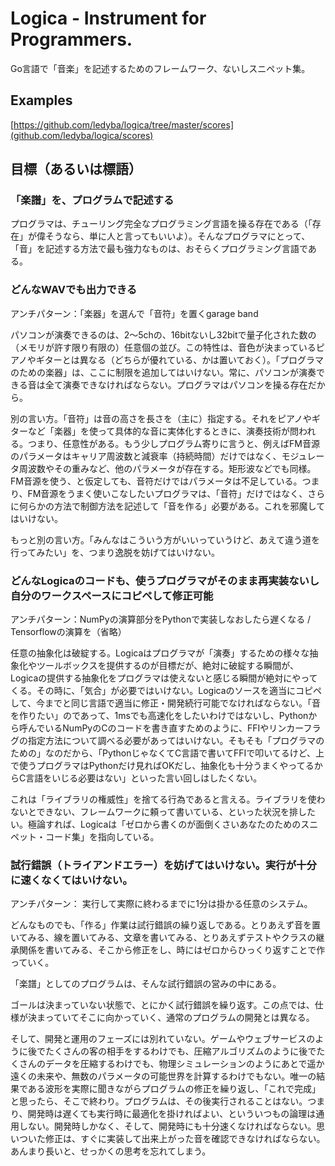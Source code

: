 # Logica - Instrument for Programmers.

Go言語で「音楽」を記述するためのフレームワーク、ないしスニペット集。

## Examples

[https://github.com/ledyba/logica/tree/master/scores](github.com/ledyba/logica/scores)

## 目標（あるいは標語）

### 「楽譜」を、プログラムで記述する

プログラマは、チューリング完全なプログラミング言語を操る存在である（「存在」が偉そうなら、単に人と言ってもいいよ）。そんなプログラマにとって、「音」を記述する方法で最も強力なものは、おそらくプログラミング言語である。

### どんなWAVでも出力できる

アンチパターン：「楽器」を選んで「音符」を置くgarage band

パソコンが演奏できるのは、2〜5chの、16bitないし32bitで量子化された数の（メモリが許す限り有限の）任意個の並び。この特性は、音色が決まっているピアノやギターとは異なる（どちらが優れている、かは置いておく）。「プログラマのための楽器」は、ここに制限を追加してはいけない。常に、パソコンが演奏できる音は全て演奏できなければならない。プログラマはパソコンを操る存在だから。

別の言い方。「音符」は音の高さを長さを（主に）指定する。それをピアノやギターなど「楽器」を使って具体的な音に実体化するときに、演奏技術が問われる。つまり、任意性がある。もう少しプログラム寄りに言うと、例えばFM音源のパラメータはキャリア周波数と減衰率（持続時間）だけではなく、モジュレータ周波数やその重みなど、他のパラメータが存在する。矩形波などでも同様。FM音源を使う、と仮定しても、音符だけではパラメータは不足している。つまり、FM音源をうまく使いこなしたいプログラマは、「音符」だけではなく、さらに何らかの方法で制御方法を記述して「音を作る」必要がある。これを邪魔してはいけない。

もっと別の言い方。「みんなはこういう方がいいっていうけど、あえて違う道を行ってみたい」を、つまり逸脱を妨げてはいけない。

### どんなLogicaのコードも、使うプログラマがそのまま再実装ないし自分のワークスペースにコピペして修正可能

アンチパターン：NumPyの演算部分をPythonで実装しなおしたら遅くなる / Tensorflowの演算を（省略）

任意の抽象化は破綻する。Logicaはプログラマが「演奏」するための様々な抽象化やツールボックスを提供するのが目標だが、絶対に破綻する瞬間が、Logicaの提供する抽象化をプログラマは使えないと感じる瞬間が絶対にやってくる。その時に、「気合」が必要ではいけない。Logicaのソースを適当にコピペして、今までと同じ言語で適当に修正・開発続行可能でなければならない。「音を作りたい」のであって、1msでも高速化をしたいわけではないし、Pythonから呼んでいるNumPyのCのコードを書き直すためのように、FFIやリンカーフラグの指定方法について調べる必要があってはいけない。そもそも「プログラマのための」なのだから、「PythonじゃなくてC言語で書いてFFIで叩いてるけど、上で使うプログラマはPythonだけ見ればOKだし、抽象化も十分うまくやってるからC言語をいじる必要はない」といった言い回しはしたくない。

これは「ライブラリの権威性」を捨てる行為であると言える。ライブラリを使わないとできない、フレームワークに頼って書いている、といった状況を排したい。極論すれば、Logicaは「ゼロから書くのが面倒くさいあなたのためのスニペット・コード集」を指向している。

### 試行錯誤（トライアンドエラー）を妨げてはいけない。実行が十分に速くなくてはいけない。

アンチパターン： 実行して実際に終わるまでに1分は掛かる任意のシステム。

どんなものでも、「作る」作業は試行錯誤の繰り返しである。とりあえず音を置いてみる、線を置いてみる、文章を書いてみる、とりあえずテストやクラスの継承関係を書いてみる、そこから修正をし、時にはゼロからひっくり返すことで作っていく。

「楽譜」としてのプログラムは、そんな試行錯誤の営みの中にある。

ゴールは決まっていない状態で、とにかく試行錯誤を繰り返す。この点では、仕様が決まっていてそこに向かっていく、通常のプログラムの開発とは異なる。

そして、開発と運用のフェーズには別れていない。ゲームやウェブサービスのように後でたくさんの客の相手をするわけでも、圧縮アルゴリズムのように後でたくさんのデータを圧縮するわけでも、物理シミュレーションのようにあとで遥か遠くの未来や、無数のパラメータの可能世界を計算するわけでもない。唯一の結果である波形を実際に聞きながらプログラムの修正を繰り返し、「これで完成」と思ったら、そこで終わり。プログラムは、その後実行されることはない。つまり、開発時は遅くても実行時に最適化を掛ければよい、といういつもの論理は通用しない。開発時しかなく、そして、開発時にも十分速くなければならない。思いついた修正は、すぐに実装して出来上がった音を確認できなければならない。あんまり長いと、せっかくの思考を忘れてしまう。